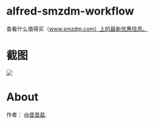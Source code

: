 alfred-smzdm-workflow
=====================

查看什么值得买（www.smzdm.com）上的最新优惠信息。

截图
====
![](http://img1.kantuban.com/pin/f816f2f8817aa2a698a8f84185f8ac5c)

About
===
作者： [@昔昔盐](http://weibo.com/opato).
